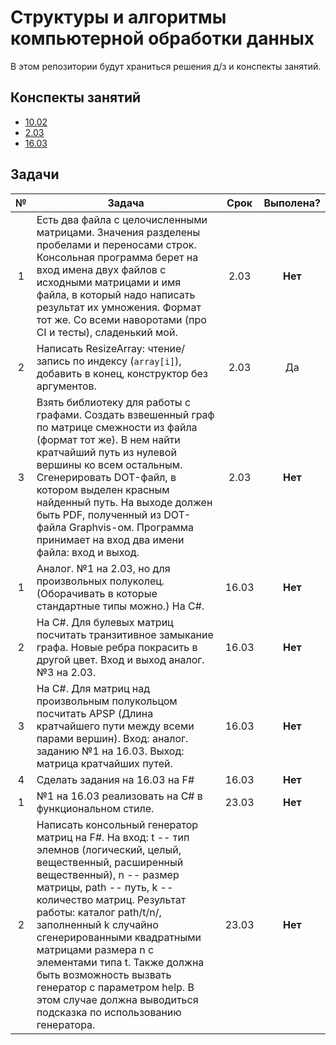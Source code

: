 # Структуры и алгоритмы компьютерной обработки данных

В этом репозитории будут хранитьcя решения д/з и конспекты занятий.

## Конспекты занятий

- [10.02](./docs/why_are_we_suckers.md)
- [2.03](./docs/02032020.md)
- [16.03](./docs/16032020.md)

## Задачи

|№|Задача|Срок|Выполена?|
|:---:|---|:---:|:---:|
|1|Есть два файла с целочисленными матрицами. Значения разделены пробелами и переносами строк. Консольная программа берет на вход имена двух файлов с исходными матрицами и имя файла, в который надо написать результат их умножения. Формат тот же. Со всеми наворотами (про CI и тесты), сладенький мой.|2.03|**Нет**|
|2|Написать ResizeArray: чтение/запись по индексу (```array[i]```), добавить в конец, конструктор без аргументов.|2.03|Да|
|3|Взять библиотеку для работы с графами. Создать взвешенный граф по матрице смежности из файла (формат тот же). В нем найти кратчайший путь из нулевой вершины ко всем остальным. Сгенерировать DOT-файл, в котором выделен красным найденный путь. На выходе должен быть PDF, полученный из DOT-файла Graphvis-ом. Программа принимает на вход два имени файла: вход и выход.|2.03|**Нет**|
|1|Аналог. №1 на 2.03, но для произвольных полуколец. (Оборачивать в которые стандартные типы можно.) На C#.|16.03|**Нет**|
|2|На C#. Для булевых матриц посчитать транзитивное замыкание графа. Новые ребра покрасить в другой цвет. Вход и выход аналог. №3 на 2.03.|16.03|**Нет**|
|3|На C#. Для матриц над произвольным полукольцом посчитать APSP (Длина кратчайшего пути между всеми парами вершин). Вход: аналог. заданию №1 на 16.03. Выход: матрица кратчайших путей.|16.03|**Нет**|
|4|Сделать задания на 16.03 на F#|16.03|**Нет**|
|1|№1 на 16.03 реализовать на C# в функциональном стиле.|23.03|**Нет**|
|2|Написать консольный генератор матриц на F#. На вход: t -- тип элемнов (логический, целый, вещественный, расширенный вещественный), n -- размер матрицы, path -- путь, k -- количество матриц. Результат работы: каталог path/t/n/, заполненный k случайно сгенерированными квадратными матрицами размера n с элементами типа t. Также должна быть возможность вызвать генератор с параметром help. В этом случае должна выводиться подсказка по использованию генератора.|23.03|**Нет**|